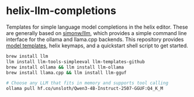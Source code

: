 # helix-llm-completions
Templates for simple language model completions in the helix editor. These are generally based on [simonw/llm](https://github.com/simonw/llm), which provides a simple command line interface for the ollama and llama.cpp backends. This repository provides [model templates](https://llm.datasette.io/en/stable/templates.html#templates), helix keymaps, and a quickstart shell script to get started.

```bash
brew install llm
llm install llm-tools-simpleeval llm-templates-github
brew install ollama && llm install llm-ollama
brew install llama.cpp && llm install llm-gguf

# Choose any LLM that fits in memory and supports tool calling
ollama pull hf.co/unsloth/Qwen3-4B-Instruct-2507-GGUF:Q4_K_M


```
